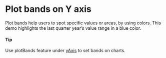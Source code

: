 # Plot bands on Y axis

[Plot bands](https://api.highcharts.com/highstock/yAxis.plotBands) help users to spot specific values or areas, by using colors. This demo highlights the last quarter year’s value range in a blue color.

#### Tip

Use plotBands feature under [yAxis](https://api.highcharts.com/highstock/yAxis) to set bands on charts.
